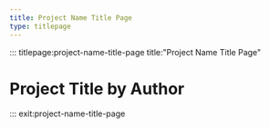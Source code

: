```yaml
---
title: Project Name Title Page
type: titlepage
---
```


::: titlepage:project-name-title-page  title:"Project Name Title Page"

# Project Title by Author

::: exit:project-name-title-page
